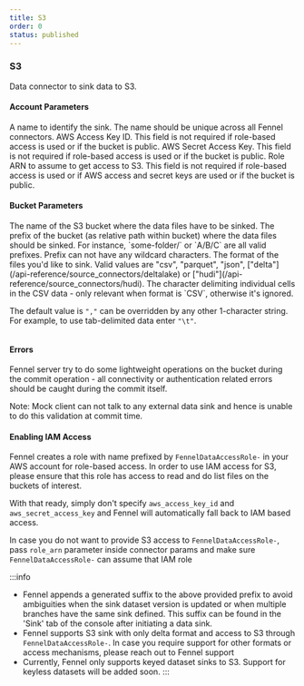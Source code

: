 ```yaml
---
title: S3
order: 0
status: published
---
```

### S3
Data connector to sink data to S3.

#### Account Parameters
<Expandable title="name" type="str">
A name to identify the sink. The name should be unique across all Fennel connectors.
</Expandable>

<Expandable title="aws_access_key_id" type="Optional[str]" defaultVal="None">
AWS Access Key ID. This field is not required if role-based access is used or if
the bucket is public.
</Expandable>

<Expandable title="aws_secrete_access_key" type="Optional[str]" defaultVal="None">
AWS Secret Access Key. This field is not required if role-based access is used 
or if the bucket is public.
</Expandable>

<Expandable title="role_arn" type="Optional[str]" defaultVal="None">
Role ARN to assume to get access to S3. This field is not required if role-based access is used 
or if AWS access and secret keys are used or if the bucket is public.
</Expandable>


#### Bucket Parameters
<Expandable title="bucket" type="str">
The name of the S3 bucket where the data files have to be sinked.
</Expandable>

<Expandable title="prefix" type="Optional[str]" defaultVal="None">
The prefix of the bucket (as relative path within bucket) where the data files
should be sinked. For instance, `some-folder/` or `A/B/C` are all valid prefixes. Prefix
can not have any wildcard characters.
</Expandable>

<Expandable title="format" type="str" defaultVal="csv">
The format of the files you'd like to sink. Valid values are "csv", "parquet", 
"json", ["delta"](/api-reference/source_connectors/deltalake) or ["hudi"](/api-reference/source_connectors/hudi).
</Expandable>

<Expandable title="delimiter" type="Optional[str]" defaultVal=",">
The character delimiting individual cells in the CSV data - only relevant when
format is `CSV`, otherwise it's ignored.

The default value is `","` can be overridden by any other 1-character string. For 
example, to use tab-delimited data enter `"\t"`.  
</Expandable>

<pre snippet="api-reference/sinks/s3_sink#basic"
    status="success" message="S3 sink">
</pre>

#### Errors
<Expandable title="Connectivity or authentication errors">
Fennel server try to do some lightweight operations on the bucket during the commit
operation - all connectivity or authentication related errors should be caught
during the commit itself.

Note: Mock client can not talk to any external data sink and hence is unable to
do this validation at commit time.
</Expandable>

#### Enabling IAM Access
Fennel creates a role with name prefixed by `FennelDataAccessRole-` in 
your AWS account for role-based access. In order to use IAM access for S3, please
ensure that this role has access to read and do list files on the buckets of 
interest. 

With that ready, simply don't specify `aws_access_key_id` and 
`aws_secret_access_key` and Fennel will automatically fall back to IAM based 
access.

In case you do not want to provide S3 access to `FennelDataAccessRole-`, pass `role_arn`
parameter inside connector params and make sure `FennelDataAccessRole-` can assume that IAM role

:::info
- Fennel appends a generated suffix to the above provided prefix to avoid ambiguities when the 
sink dataset version is updated or when multiple branches have the same sink defined. This suffix
can be found in the 'Sink' tab of the console after initiating a data sink.
- Fennel supports S3 sink with only delta format and access to S3 through `FennelDataAccessRole-`.
In case you require support for other formats or access mechanisms, please reach out to Fennel support
- Currently, Fennel only supports keyed dataset sinks to S3. Support for keyless datasets will be added soon.
:::

